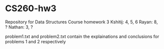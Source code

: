 # CS260-hw3
Repository for Data Structures Course homework 3
Kshitij: 4, 5, 6
Rayan: 8, ?
Nathan: 3, ?


problem1.txt and problem2.txt contain the explainations and conclusions for problems 1 and 2 respectively
